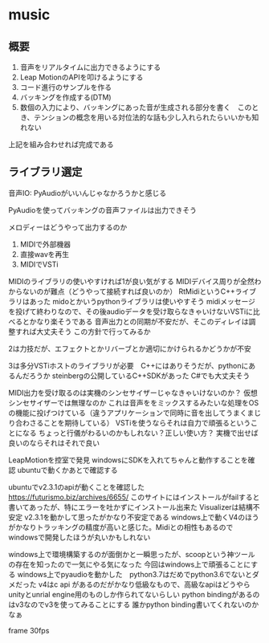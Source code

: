 # music

## 概要
1. 音声をリアルタイムに出力できるようにする
2. Leap MotionのAPIを叩けるようにする
3. コード進行のサンプルを作る
4. バッキングを作成する(DTM)
5. 数個の入力により、バッキングにあった音が生成される部分を書く　このとき、テンションの概念を用いる対位法的な話も少し入れられたらいいかも知れない

上記を組み合わせれば完成である

## ライブラリ選定

音声IO: PyAudioがいいんじゃなかろうかと感じる

PyAudioを使ってバッキングの音声ファイルは出力できそう

メロディーはどうやって出力するのか

1. MIDIで外部機器
2. 直接wavを再生
3. MIDIでVSTi

MIDIのライブラリの使いやすければ1が良い気がする
MIDIデバイス周りが全然わからないのが難点（どうやって接続すれば良いのか）
RtMidiというC++ライブラリはあった
midoとかいうpythonライブラリは使いやすそう
midiメッセージを投げて終わりなので、その後audioデータを受け取らなきゃいけないVSTiに比べるとかなり楽そうである
音声出力との同期が不安だが、そこのディレイは調整すれば大丈夫そう
この方針で行ってみるか

2は力技だが、エフェクトとかリバーブとか適切にかけられるかどうかが不安

3は多分VSTiホストのライブラリが必要　C++にはありそうだが、pythonにあるんだろうか
steinbergの公開しているC++SDKがあった C#でも大丈夫そう

MIDI出力を受け取るのは実機のシンセサイザーじゃなきゃいけないのか？
仮想シンセサイザーでは無理なのか
これは音声ををミックスするみたいな処理をOSの機能に投げつけている（違うアプリケーションで同時に音を出してうまくまじり合わさることを期待している）
VSTiを使うならそれは自力で頑張るということになる
ちょっと行儀がわるいのかもしれない？正しい使い方？
実機で出せば良いのならそれはそれで良い

LeapMotionを控室で発見
windowsにSDKを入れてちゃんと動作することを確認
ubuntuで動くかあとで確認する

ubuntuでv2.3.1のapiが動くことを確認した
<https://futurismo.biz/archives/6655/>
このサイトにはインストールがfailすると書いてあったが、特にエラーを吐かずにインストール出来た
Visualizerは結構不安定
v2.3.1を動かして思ったがかなり不安定である
windows上で動くV4のほうがかなりトラッキングの精度が高いと感じた。Midiとの相性もあるのでwindowsで開発したほうが丸いかもしれない

windows上で環境構築するのが面倒かと一瞬思ったが、scoopという神ツールの存在を知ったので一気にやる気になった
今回はwindows上で頑張ることにする
windows上でpyaudioを動かした　python3.7はだめでpython3.6でないとダメだった
v4はc api があるのだがかなり低級なもので、高級なapiはどうやらunityとunrial engine用のものしか作られてないらしい
python bindingがあるのはv3なのでv3を使ってみることにする
誰かpython binding書いてくれないのかなぁ


frame 30fps